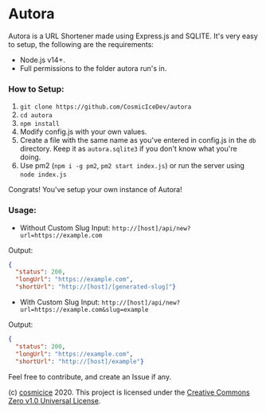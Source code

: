 # Autora

Autora is a URL Shortener made using Express.js and SQLITE. It's very easy to setup, the following are the requirements:

- Node.js v14+.
- Full permissions to the folder autora run's in.

### How to Setup:

1. `git clone https://github.com/CosmicIceDev/autora`
2. `cd autora`
3. `npm install`
4. Modify config.js with your own values.
5. Create a file with the same name as you've entered in config.js in the `db` directory. Keep it as `autora.sqlite3` if you don't know what you're doing.
6. Use pm2 (`npm i -g pm2`, `pm2 start index.js`) or run the server using `node index.js`

Congrats! You've setup your own instance of Autora!

### Usage:

- Without Custom Slug
Input:
`http://[host]/api/new?url=https://example.com`

Output:
```json
{
  "status": 200,
  "longUrl": "https://example.com",
  "shortUrl": "http://[host]/[generated-slug]"}
```

- With Custom Slug
Input:
`http://[host]/api/new?url=https://example.com&slug=example`

Output:
```json
{
  "status": 200,
  "longUrl": "https://example.com",
  "shortUrl": "http://[host]/example"}
```

Feel free to contribute, and create an Issue if any.

(c) [cosmicice](https://github.com/cosmicice) 2020. This project is licensed under the [Creative Commons Zero v1.0 Universal License](https://github.com/CosmicIceDev/autora/blob/master/LICENSE).
